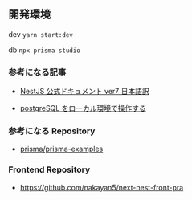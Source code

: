 ## 開発環境

dev `yarn start:dev`

db `npx prisma studio`

### 参考になる記事

- [NestJS 公式ドキュメント ver7 日本語訳](https://zenn.dev/kisihara_c/books/nest-officialdoc-jp)

- [postgreSQL をローカル環境で操作する](https://qiita.com/1104crf14/items/87afc2a241c07ca433a8)

### 参考になる Repository

- [prisma/prisma-examples](https://github.com/prisma/prisma-examples/tree/latest/typescript/rest-nestjs)

### Frontend Repository

- https://github.com/nakayan5/next-nest-front-pra
